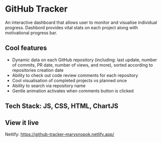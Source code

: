 # GitHub Tracker

An interactive dashboard that allows user to monitor and visualise individual progress.
Dashbord provides vital stats on each project along with motivational progress bar.

## Cool features

- Dynamic data on each GitHub repository (including: last update, number of commits, PR date, number of views, and more), sorted according to repositories creation date
- Ability to check out code review comments for each repository
- Cool visualisation of completed projects vs planned once
- Ability to search via repository name
- Gentle animation activates when comments button is clicked

## Tech Stack: JS, CSS, HTML, ChartJS

## View it live

Netlify: https://github-tracker-marysnopok.netlify.app/

